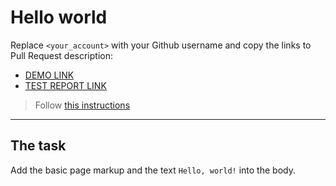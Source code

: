 # Hello world
Replace `<your_account>` with your Github username and copy the links to Pull Request description:
- [DEMO LINK](https://Oleksandr-liakhov.github.io/layout_hello-world/)
- [TEST REPORT LINK](https://Oleksandr-liakhov.github.io/layout_hello-world/report/html_report/)

> Follow [this instructions](https://mate-academy.github.io/layout_task-guideline/#how-to-solve-the-layout-tasks-on-github)
___

## The task
Add the basic page markup and the text `Hello, world!` into the body.
